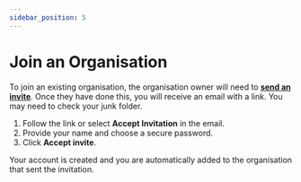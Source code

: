 ```yaml
---
sidebar_position: 5
---
```


# Join an Organisation

To join an existing organisation, the organisation owner will need to
[**send an invite**](./invite-your-team-to-salable). Once they have done this,
you will receive an email with a link. You may need to check your junk folder.

1. Follow the link or select **Accept Invitation** in the email.
2. Provide your name and choose a secure password.
3. Click **Accept invite**.

Your account is created and you are automatically added to the organisation that
sent the invitation.
